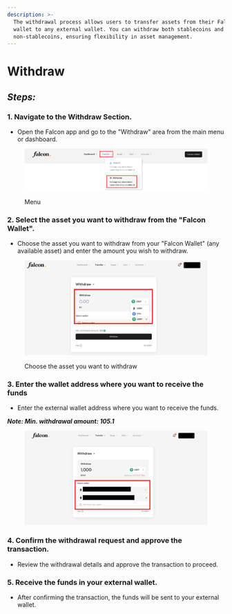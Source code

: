 ```yaml
---
description: >-
  The withdrawal process allows users to transfer assets from their Falcon
  wallet to any external wallet. You can withdraw both stablecoins and
  non-stablecoins, ensuring flexibility in asset management.
---
```


# Withdraw

## _Steps:_

### **1. Navigate to the Withdraw Section.**

* Open the Falcon app and go to the "Withdraw" area from the main menu or dashboard.

<figure><img src="../../.gitbook/assets/image (6).png" alt=""><figcaption><p>Menu</p></figcaption></figure>

### **2. Select the asset you want to withdraw from the "Falcon Wallet".**

* Choose the asset you want to withdraw from your "Falcon Wallet" (any available asset) and enter the amount you wish to withdraw.

<figure><img src="../../.gitbook/assets/image (7).png" alt=""><figcaption><p>Choose the asset you want to withdraw</p></figcaption></figure>

### **3. Enter the wallet address where you want to receive the funds**

* Enter the external wallet address where you want to receive the funds.

_**Note: Min. withdrawal amount: 105.1**_

<figure><img src="../../.gitbook/assets/image (8).png" alt=""><figcaption></figcaption></figure>

### **4. Confirm the withdrawal request and approve the transaction.**

* Review the withdrawal details and approve the transaction to proceed.

### **5. Receive the funds in your external wallet.**

* After confirming the transaction, the funds will be sent to your external wallet.
